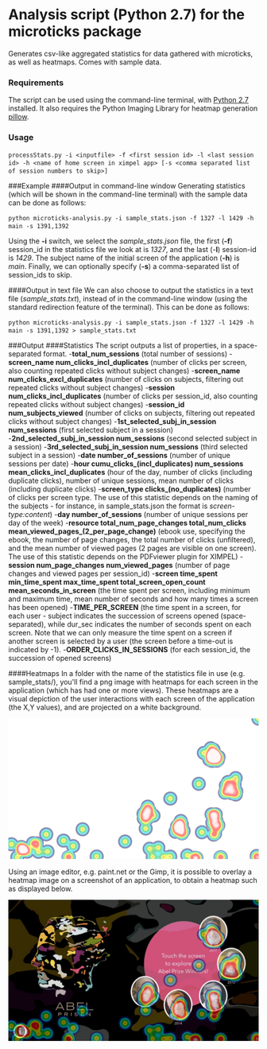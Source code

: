 
# Analysis script (Python 2.7) for the microticks package

Generates csv-like aggregated statistics for data gathered with microticks, as well as heatmaps. Comes with sample data.

### Requirements
The script can be used using the command-line terminal, with [Python 2.7](https://www.python.org/download/releases/2.7/) installed. It also requires the Python Imaging Library for heatmap generation [pillow](https://github.com/python-pillow/Pillow). 

### Usage

	processStats.py -i <inputfile> -f <first session id> -l <last session id> -h <name of home screen in ximpel app> [-s <comma separated list of session numbers to skip>]

###Example
####Output in command-line window
Generating statistics (which will be shown in the command-line terminal) with the sample data can be done as follows: 

	python microticks-analysis.py -i sample_stats.json -f 1327 -l 1429 -h main -s 1391,1392

Using the **-i** switch, we select the *sample_stats.json* file, the first (**-f**) session_id in the statistics file we look at is *1327*, and the last (-**l**) session-id is *1429*. The subject name of the initial screen of the application (**-h**) is *main*. Finally, we can optionally specify (**-s**) a comma-separated list of session_ids to skip.

####Output in text file
We can also choose to output the statistics in a text file (*sample_stats.txt*), instead of in the command-line window (using the standard redirection feature of the terminal). This can be done as follows:

	python microticks-analysis.py -i sample_stats.json -f 1327 -l 1429 -h main -s 1391,1392 > sample_stats.txt

###Output
####Statistics
The script outputs a list of properties, in a space-separated format.
-**total_num_sessions** (total number of sessions)
-**screen_name num_clicks_incl_duplicates** (number of clicks per screen, also counting repeated clicks without subject changes)
-**screen_name num_clicks_excl_duplicates** (number of clicks on subjects, filtering out repeated clicks without subject changes)
-**session num_clicks_incl_duplicates** (number of clicks per session_id, also counting repeated clicks without subject changes)
-**session_id num_subjects_viewed** (number of clicks on subjects, filtering out repeated clicks without subject changes)
-**1st_selected_subj_in_session num_sessions** (first selected subject in a session)
-**2nd_selected_subj_in_session num_sessions** (second selected subject in a session)
-**3rd_selected_subj_in_session num_sessions** (third selected subject in a session)
-**date number_of_sessions** (number of unique sessions per date)
-**hour cumu_clicks_(incl_duplicates) num_sessions mean_clicks_incl_duplicates** (hour of the day, number of clicks (including duplicate clicks), number of unique sessions, mean number of clicks (including duplicate clicks)
-**screen_type clicks_(no_duplicates)** (number of clicks per screen type. The use of this statistic depends on the naming of the subjects - for instance, in sample_stats.json the format is *screen-type:content*)
-**day number_of_sessions** (number of unique sessions per day of the week)
-**resource total_num_page_changes total_num_clicks mean_viewed_pages_(2_per_page_change)** (ebook use, specifying the ebook, the number of page changes, the total number of clicks (unfiltered), and the mean number of viewed pages (2 pages are visible on one screen). The use of this statistic depends on the PDFviewer plugin for XIMPEL)
-**session num_page_changes num_viewed_pages** (number of page changes and viewed pages per session_id)
-**screen time_spent min_time_spent max_time_spent total_screen_open_count mean_seconds_in_screen** (the time spent per screen, including minimum and maximum time, mean number of seconds and how many times a screen has been opened)
-**TIME_PER_SCREEN** (the time spent in a screen, for each user - subject indicates the succession of screens opened (space-separated), while dur_sec indicates the number of seconds spent on each screen. Note that we can only measure the time spent on a screen if another screen is selected by a user (the screen before a time-out is indicated by -1).
-**ORDER_CLICKS_IN_SESSIONS** (for each session_id, the succession of opened screens)

####Heatmaps
In a folder with the name of the statistics file in use (e.g. sample_stats/), you'll find a png image with heatmaps for each screen in the application (which has had one or more views). These heatmaps are a visual depiction of the user interactions with each screen of the application (the X,Y values), and are projected on a white background.

![Resulting heatmap for the main screen of an application](/images/heatmap-main.png "Resulting heatmap for the main screen of an application")

Using an image editor, e.g. paint.net or the Gimp, it is possible to overlay a heatmap image on a screenshot of an application, to obtain a heatmap such as displayed below.

![Resulting heatmap for the main screen of an application](/images/heatmap-overlay.jpg "Resulting heatmap for the main screen of an application")